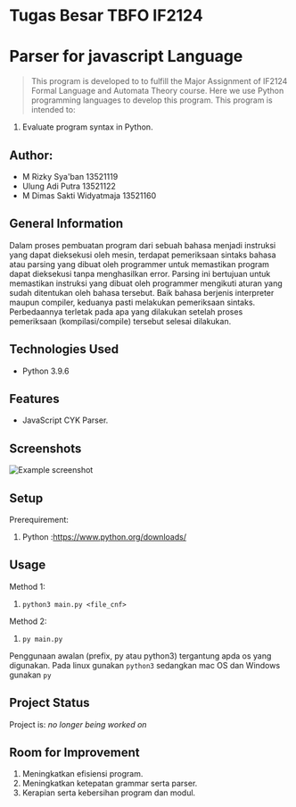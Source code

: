 # Tugas Besar TBFO IF2124
# Parser for javascript Language
> This program is developed to to fulfill the Major Assignment of IF2124 Formal Language and Automata Theory course. Here we use Python programming languages to develop this program. This program is intended to:
1. Evaluate program syntax in Python.

## Author:
- M Rizky Sya'ban             13521119
- Ulung Adi Putra             13521122
- M Dimas Sakti Widyatmaja    13521160

## General Information
Dalam proses pembuatan program dari sebuah bahasa menjadi instruksi yang dapat dieksekusi oleh mesin, terdapat pemeriksaan sintaks bahasa atau parsing yang dibuat oleh programmer untuk memastikan program dapat dieksekusi tanpa menghasilkan error. Parsing ini bertujuan untuk memastikan instruksi yang dibuat oleh programmer mengikuti aturan yang sudah ditentukan oleh bahasa tersebut. Baik bahasa berjenis interpreter maupun compiler, keduanya pasti melakukan pemeriksaan sintaks. Perbedaannya terletak pada apa yang dilakukan setelah proses pemeriksaan (kompilasi/compile) tersebut selesai dilakukan.


## Technologies Used
- Python 3.9.6


## Features
- JavaScript CYK Parser.

## Screenshots
![Example screenshot](https://i.imgur.com/gQkFgDA.png)


## Setup
Prerequirement:
1. Python :https://www.python.org/downloads/

## Usage
Method 1:
  1. `python3 main.py <file_cnf>` 

  
Method 2:
  1. `py main.py`

  Penggunaan awalan (prefix, py atau python3) tergantung apda os yang digunakan.
  Pada linux gunakan `python3` sedangkan mac OS dan Windows gunakan `py`


## Project Status
Project is:  _no longer being worked on_


## Room for Improvement
1. Meningkatkan efisiensi program.
2. Meningkatkan ketepatan grammar serta parser.
3. Kerapian serta kebersihan program dan modul.

